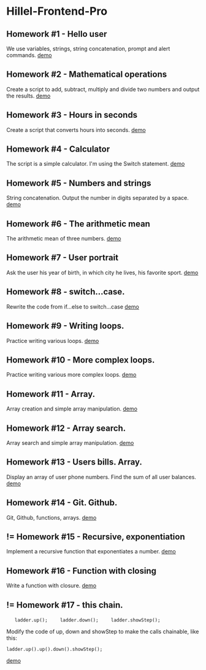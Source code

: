# Hillel-Frontend-Pro
## Homework #1 - Hello user
We use variables, strings, string concatenation, prompt and alert commands.
[demo](https://wwwowka.github.io/Vyshnyakov-FrontendPro-26.11.2022/Homework_01/)

## Homework #2 - Mathematical operations
Create a script to add, subtract, multiply and divide two numbers and output the results.
[demo](https://wwwowka.github.io/Vyshnyakov-FrontendPro-26.11.2022/Homework_02/)

## Homework #3 - Hours in seconds
Create a script that converts hours into seconds.
[demo](https://wwwowka.github.io/Vyshnyakov-FrontendPro-26.11.2022/Homework_03/)

## Homework #4 - Calculator
The script is a simple calculator. I'm using the Switch statement.
[demo](https://wwwowka.github.io/Vyshnyakov-FrontendPro-26.11.2022/Homework_04/)

## Homework #5 - Numbers and strings
String concatenation.
Output the number in digits separated by a space.
[demo](https://wwwowka.github.io/Vyshnyakov-FrontendPro-26.11.2022/Homework_05/)

## Homework #6 - The arithmetic mean
The arithmetic mean of three numbers.
[demo](https://wwwowka.github.io/Vyshnyakov-FrontendPro-26.11.2022/Homework_06/)

## Homework #7 - User portrait
Ask the user his year of birth, in which city he lives, his favorite sport.
[demo](https://wwwowka.github.io/Vyshnyakov-FrontendPro-26.11.2022/Homework_07/)

## Homework #8 - switch...case.
Rewrite the code from if...else to switch...case
[demo](https://wwwowka.github.io/Vyshnyakov-FrontendPro-26.11.2022/Homework_08/)

## Homework #9 - Writing loops.
Practice writing various loops.
[demo](https://wwwowka.github.io/Vyshnyakov-FrontendPro-26.11.2022/Homework_09/)

## Homework #10 - More complex loops.
Practice writing various more complex loops.
[demo](https://wwwowka.github.io/Vyshnyakov-FrontendPro-26.11.2022/Homework_10/)

## Homework #11 - Array.
Array creation and simple array manipulation.
[demo](https://wwwowka.github.io/Vyshnyakov-FrontendPro-26.11.2022/Homework_11/)

## Homework #12 - Array search.
Array search and simple array manipulation.
[demo](https://wwwowka.github.io/Vyshnyakov-FrontendPro-26.11.2022/Homework_12/)

## Homework #13 - Users bills. Array.
Display an array of user phone numbers. Find the sum of all user balances.
[demo](https://wwwowka.github.io/Vyshnyakov-FrontendPro-26.11.2022/Homework_13/)

## Homework #14 - Git. Github.
Git, Github, functions, arrays. 
[demo](https://wwwowka.github.io/Vyshnyakov-FrontendPro-26.11.2022/Homework_14/)

## != Homework #15 - Recursive, exponentiation
Implement a recursive function that exponentiates a number.
[demo](https://wwwowka.github.io/Vyshnyakov-FrontendPro-26.11.2022/Homework_15/)

## Homework #16 - Function with closing
Write a function with closure.
[demo](https://wwwowka.github.io/Vyshnyakov-FrontendPro-26.11.2022/Homework_16/)

## != Homework #17 - this chain.
`   ladder.up();`
`    ladder.down();`
`    ladder.showStep();`

Modify the code of up, down and showStep to make the calls chainable, like this:

 `ladder.up().up().down().showStep();`
 
[demo](https://wwwowka.github.io/Vyshnyakov-FrontendPro-26.11.2022/Homework_17/)
